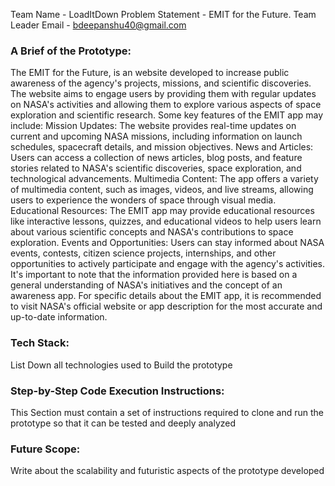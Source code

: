  Team Name - LoadItDown
 Problem Statement - EMIT for the Future.
 Team Leader Email - bdeepanshu40@gmail.com

### A Brief of the Prototype:
   The EMIT for the Future, is an website developed to increase public awareness of the agency's projects, missions, and scientific discoveries. The website aims to engage users by providing them with regular updates on NASA's activities and allowing them to explore various aspects of space exploration and scientific research.  Some key features of the EMIT app may include:  Mission Updates: The website provides real-time updates on current and upcoming NASA missions, including information on launch schedules, spacecraft details, and mission objectives.  News and Articles: Users can access a collection of news articles, blog posts, and feature stories related to NASA's scientific discoveries, space exploration, and technological advancements.  Multimedia Content: The app offers a variety of multimedia content, such as images, videos, and live streams, allowing users to experience the wonders of space through visual media.  Educational Resources: The EMIT app may provide educational resources like interactive lessons, quizzes, and educational videos to help users learn about various scientific concepts and NASA's contributions to space exploration.  Events and Opportunities: Users can stay informed about NASA events, contests, citizen science projects, internships, and other opportunities to actively participate and engage with the agency's activities.  It's important to note that the information provided here is based on a general understanding of NASA's initiatives and the concept of an awareness app. For specific details about the EMIT app, it is recommended to visit NASA's official website or app description for the most accurate and up-to-date information.
  
### Tech Stack: 
   List Down all technologies used to Build the prototype
   
   
### Step-by-Step Code Execution Instructions:
  This Section must contain a set of instructions required to clone and run the prototype so that it can be tested and deeply analyzed
  
### Future Scope:
   Write about the scalability and futuristic aspects of the prototype developed
